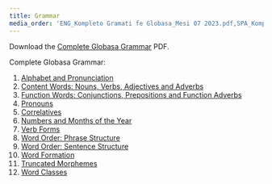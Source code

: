 ```yaml
---
title: Grammar
media_order: 'ENG_Kompleto Gramati fe Globasa_Mesi 07 2023.pdf,SPA_Kompleto Gramati fe Globasa_Mesi 07 2023.pdf'
---
```


Download the [Complete Globasa Grammar](https://xwexi.globasa.net/eng/gramati/ENG_Kompleto%20Gramati%20fe%20Globasa_Mesi%2011%202023.pdf) PDF.

Complete Globasa Grammar:

1. [Alphabet and Pronunciation](./03.gramati.01.abece-ji-lafuzu.default.eng.md)
2. [Content Words: Nouns, Verbs, Adjectives and Adverbs](./03.gramati.02.inharelexi.default.eng.md)
3. [Function Words: Conjunctions, Prepositions and Function Adverbs](./03.gramati.03.gramatilexi.default.eng.md)
4. [Pronouns](./03.gramati.04.pronamelexi.default.eng.md)
5. [Correlatives](./03.gramati.05.tabellexi.default.eng.md)
6. [Numbers and Months of the Year](./03.gramati.06.numer-ji-mesi.default.eng.md)
7. [Verb Forms](./03.gramati.07.falelexili-morfo.default.eng.md)
8. [Word Order: Phrase Structure](./03.gramati.08.jumlemonli-estrutur.default.eng.md)
9. [Word Order: Sentence Structure](./03.gramati.09.jumleli-estrutur.default.eng.md)
10. [Word Formation](./03.gramati.10.lexikostrui.default.eng.md)
11. [Truncated Morphemes](./03.gramati.11.ofkatado-morfomon.default.eng.md)
12. [Word Classes](./03.gramati.12.lexiklase.default.eng.md)

<!-- <a href="{{ page.url }}:pdf" title="Send to PDF"><i class="fa fa-file-pdf-o"></i></a> -->